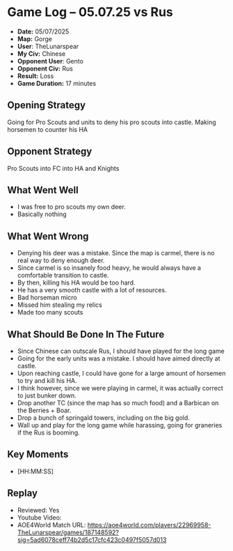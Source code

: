 # Game Log – 05.07.25 vs Rus

- **Date:** 05/07/2025
- **Map:** Gorge
- **User**: TheLunarspear
- **My Civ:** Chinese
- **Opponent User**: Gento
- **Opponent Civ:** Rus
- **Result:** Loss
- **Game Duration:** 17 minutes

## Opening Strategy
Going for Pro Scouts and units to deny his pro scouts into castle.
Making horsemen to counter his HA

## Opponent Strategy
Pro Scouts into FC into HA and Knights

## What Went Well
- I was free to pro scouts my own deer.
- Basically nothing

## What Went Wrong
- Denying his deer was a mistake. Since the map is carmel, there is no real way to deny enough deer.
- Since carmel is so insanely food heavy, he would always have a comfortable transition to castle.
- By then, killing his HA would be too hard.
- He has a very smooth castle with a lot of resources.
- Bad horseman micro
- Missed him stealing my relics
- Made too many scouts

## What Should Be Done In The Future
- Since Chinese can outscale Rus, I should have played for the long game
- Going for the early units was a mistake. I should have aimed directly at castle.
- Upon reaching castle, I could have gone for a large amount of horsemen to try and kill his HA.
- I think however, since we were playing in carmel, it was actually correct to just bunker down.
- Drop another TC (since the map has so much food) and a Barbican on the Berries + Boar.
- Drop a bunch of springald towers, including on the big gold.
- Wall up and play for the long game while harassing, going for graneries if the Rus is booming.

## Key Moments
- [HH:MM:SS] 

## Replay
- Reviewed: Yes
- Youtube Video:
- AOE4World Match URL: https://aoe4world.com/players/22969958-TheLunarspear/games/187148592?sig=5ad6078ceff74b2d5c17cfc423c0497f5057d013